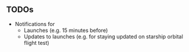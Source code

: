 ## TODOs
* Notifications for 
  * Launches (e.g. 15 minutes before)
  * Updates to launches (e.g. for staying updated on starship orbital flight test)

